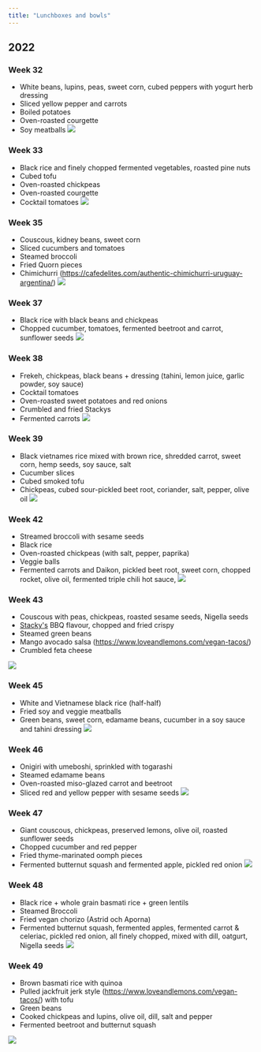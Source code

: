 ```yaml
---
title: "Lunchboxes and bowls"
---
```



## 2022

### Week 32
- White beans, lupins, peas, sweet corn, cubed peppers with yogurt herb dressing
- Sliced yellow pepper and carrots
- Boiled potatoes
- Oven-roasted courgette 
- Soy meatballs
![](Pasted%20image%2020221210182400.png)

### Week 33
- Black rice and finely chopped fermented vegetables, roasted pine nuts
- Cubed tofu
- Oven-roasted chickpeas
- Oven-roasted courgette
- Cocktail tomatoes
![](Pasted%20image%2020221210182159.png)

### Week 35
- Couscous, kidney beans, sweet corn
- Sliced cucumbers and tomatoes
- Steamed broccoli
- Fried Quorn pieces
- Chimichurri (https://cafedelites.com/authentic-chimichurri-uruguay-argentina/)
![](Pasted%20image%2020221210181447.png)
### Week 37
- Black rice with black beans and chickpeas
- Chopped cucumber, tomatoes, fermented beetroot and carrot, sunflower seeds
![](Pasted%20image%2020221210181106.png)
### Week 38
- Frekeh, chickpeas, black beans + dressing (tahini, lemon juice, garlic powder, soy sauce)
- Cocktail tomatoes
- Oven-roasted sweet potatoes and red onions
- Crumbled and fried Stackys
- Fermented carrots
![](Pasted%20image%2020221210180958.png)
### Week 39
- Black vietnames rice mixed with brown rice, shredded carrot, sweet corn, hemp seeds, soy sauce, salt
- Cucumber slices
- Cubed smoked tofu
- Chickpeas, cubed sour-pickled beet root, coriander, salt, pepper, olive oil
![](Pasted%20image%2020221210180848.png)

### Week 42
- Streamed broccoli with sesame seeds
- Black rice
- Oven-roasted chickpeas (with salt, pepper, paprika)
- Veggie balls
- Fermented carrots and Daikon, pickled beet root, sweet corn, chopped rocket, olive oil, fermented triple chili hot sauce,
![](Pasted%20image%2020221210180425.png)

### Week 43
- Couscous with peas, chickpeas, roasted sesame seeds, Nigella seeds
- [Stacky's](https://stackys.com/sv#shop-block) BBQ flavour, chopped and fried crispy
- Steamed green beans
- Mango avocado salsa (https://www.loveandlemons.com/vegan-tacos/)
- Crumbled feta cheese

![](Pasted%20image%2020221210180147.png)
### Week 45
- White and Vietnamese black rice (half-half)
- Fried soy and veggie meatballs
- Green beans, sweet corn, edamame beans, cucumber in a soy sauce and tahini dressing
![](Pasted%20image%2020221210175832.png)

### Week 46
- Onigiri with umeboshi, sprinkled with togarashi
- Steamed edamame beans
- Oven-roasted miso-glazed carrot and beetroot
- Sliced red and yellow pepper with sesame seeds
![](Pasted%20image%2020221210175640.png)
### Week 47
- Giant couscous, chickpeas, preserved lemons, olive oil, roasted sunflower seeds
- Chopped cucumber and red pepper
- Fried thyme-marinated oomph pieces
- Fermented butternut squash and fermented apple, pickled red onion
![](Pasted%20image%2020221210175153.png)

### Week 48
- Black rice + whole grain basmati rice + green lentils 
- Steamed Broccoli
- Fried vegan chorizo (Astrid och Aporna)
- Fermented butternut squash, fermented apples, fermented carrot & celeriac, pickled red onion, all finely chopped, mixed with dill, oatgurt, Nigella seeds
![](Pasted%20image%2020221210174905.png)


### Week 49
- Brown basmati rice with quinoa
- Pulled jackfruit jerk style (https://www.loveandlemons.com/vegan-tacos/) with tofu
- Green beans
- Cooked chickpeas and lupins, olive oil, dill, salt and pepper
- Fermented beetroot and butternut squash

![](Pasted%20image%2020221210174557.png)